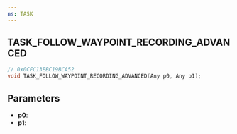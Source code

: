 ```yaml
---
ns: TASK
---
```

## TASK_FOLLOW_WAYPOINT_RECORDING_ADVANCED

```c
// 0x0CFC13EBC19BCA52
void TASK_FOLLOW_WAYPOINT_RECORDING_ADVANCED(Any p0, Any p1);
```

## Parameters
* **p0**:
* **p1**:
